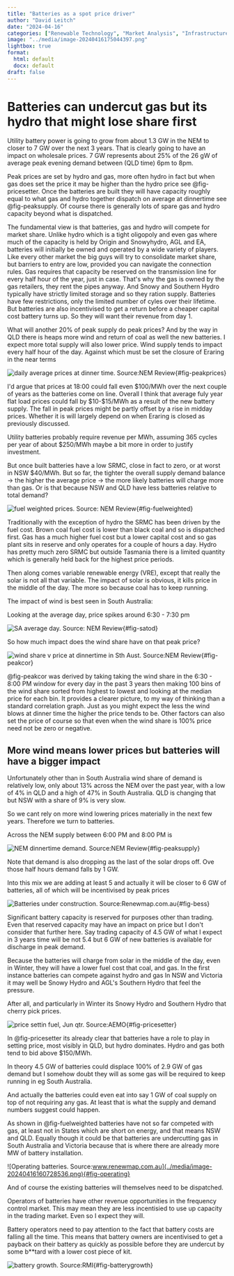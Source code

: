 ```yaml
---
title: "Batteries as a spot price driver"
author: "David Leitch"
date: "2024-04-16"
categories: ["Renewable Technology", "Market Analysis", "Infrastructure"]
image: "../media/image-20240416175044397.png"
lightbox: true
format:
  html: default
  docx: default
draft: false
---
```




# Batteries can undercut gas but its hydro that might lose share first

Utility battery power is going to grow from about 1.3 GW in the NEM to closer to 7 GW over the next 3 years. That is clearly going to have an impact on wholesale prices. 7 GW represents about 25% of the 26 gW of average peak evening demand between (QLD time) 6pm to 8pm.

Peak prices are set by hydro and gas, more often hydro in fact but when gas does set the price it may be higher than the hydro price see @fig-pricesetter. Once the batteries are built they will have capacity roughly equal to what gas and hydro together dispatch on average at dinnertime see @fig-peaksupply. Of course there is generally lots of spare gas and hydro capacity beyond what is dispatched. 

The fundamental view is that batteries, gas and hydro will compete for market share. Unlike hydro which is a tight oligopoly and even gas where much of the capacity is held by Origin and Snowyhydro, AGL and EA, batteries will initially be owned and operated by a wide variety of players. Like every other market the big guys will try to consolidate market share, but barriers to entry are low, provided you can navigate the connection rules. Gas requires that capacity be reserved on the transmission line for every half hour of the year, just in case. That's why the gas is owned by the gas retailers, they rent the pipes anyway. And Snowy and Southern Hydro typically have strictly limited storage and so they ration supply. Batteries have few restrictions, only the limited number of cyles over their lifetime. But batteries are also incentivised to get a return before a cheaper capital cost battery turns up. So they will want their revenue from day 1.

What will another 20% of peak supply do peak prices? And by the way in QLD there is heaps more wind and return of coal as well the new batteries.  I expect more total supply will also lower price. Wind supply tends to impact every half hour of the day. Against which must be set the closure of Eraring in the near terms

![daily average prices at dinner time. Source:NEM Review](../media/image-20240416175044397.png){#fig-peakprices}

I'd argue that prices at 18:00 could fall even $100/MWh over the next couple of years as the batteries come on line. Overall I think that average fuly year flat load  prices could fall by \$10-\$15/MWh as a result of the new battery supply. The fall in peak prices might be partly offset by a rise in midday prices. Whether it is will largely depend on when Eraring is closed as previously discussed. 

Utility batteries probably require revenue per MWh, assuming 365 cycles per year of about $250/MWh maybe a bit more in order to justify investment.

But once built  batteries have a low SRMC, close in fact to zero, or at worst  in NSW $40/MWh. But so far, the tighter the overall supply demand balance -> the higher the average price -> the more likely batteries will charge more than gas. Or is that because NSW and QLD have less batteries relative to total demand?

![fuel weighted prices. Source: NEM Review](../media/image-20240416091959394.png){#fig-fuelweighted}

Traditionally with the exception of hydro the SRMC has been driven by the fuel cost. Brown coal fuel cost is lower than black coal and so is dispatched first. Gas has a much higher fuel cost but a lower capital cost and so gas plant sits in reserve and only operates for a couple of hours a day. Hydro has pretty much zero SRMC but outside Tasmania  there is a limited quantity which is generally held back for the highest price periods.

Then along comes variable renewable energy (VRE), except that really the solar is not all that variable. The impact of solar is obvious, it kills price in the middle of the day. The more so because coal has to keep running. 

The impact of wind is best seen in South Australia:

Looking at the average day, price spikes around 6:30 - 7:30 pm

![SA average day. Source: NEM Review](../media/image-20240416092505669.png){#fig-satod}

So how much impact does the wind share have on that peak price? 

![wind share v price at dinnertime in Sth Aust. Source:NEM Review](../media/image-20240416143038541.png){#fig-peakcor}

@fig-peakcor was derived by taking taking the wind share in the 6:30 - 8:00 PM window for every day in the past 3 years then making 100 bins of the wind share sorted from highest to lowest and looking at the median price for each bin. It provides a clearer picture, to my way of thinking than a standard correlation graph. Just as you might expect the less the wind blows at dinner time the higher the price tends to be. Other factors can also set the price of course so that even when the wind share is 100% price need not be zero or negative.

## More wind means lower prices but batteries will have a bigger impact

Unfortunately other than in South Australia wind share of demand is relatively low, only about 13% across the NEM over the past year, with a low of 4% in QLD and a high of 47% in South Australia. QLD is changing that but NSW with a share of 9% is very slow.

So we cant rely on more wind lowering prices materially in the next few years. Therefore we turn to batteries.

Across the NEM supply between 6:00 PM and 8:00 PM is 



![NEM dinnertime demand. Source:NEM Review](../media/image-20240416153325294.png){#fig-peaksupply}

Note that demand is also dropping as the last of the solar drops off. Ove those half hours demand falls by 1 GW.

Into this mix we are adding at least 5 and actually it will be closer to 6 GW of batteries, all of which will be incentivised by peak prices 

![Batteries under construction. Source:Renewmap.com.au](../media/image-20240416153542182.png){#fig-bess}

Significant battery  capacity is reserved for purposes other than trading. Even that reserved capacity may have an impact on price but I don't consider that further here. Say  trading capacity of 4.5 GW of what I expect in 3 years time will be not 5.4 but 6 GW of new batteries is available for discharge in peak demand. 

Because the batteries will charge from solar in the middle of the day, even in Winter, they will have a lower fuel cost that coal, and gas. In the first instance batteries can compete against hydro and gas In NSW and Victoria it may well be Snowy Hydro and AGL's Southern Hydro that feel the pressure. 

After all, and particularly in Winter its Snowy Hydro and Southern Hydro that cherry pick prices. 

![price settin fuel, Jun qtr. Source:AEMO](../media/image-20240416163624954.png){#fig-pricesetter}

In @fig-pricesetter its already clear that batteries have a role to play in setting price, most visibly in QLD, but hydro dominates. Hydro and gas both tend to bid above $150/MWh. 

 In theory 4.5 GW of  batteries could displace 100% of 2.9 GW of  gas demand but I somehow doubt they will as some gas will be required to keep running in eg South Australia.

And actually the batteries could even eat into say 1 GW of coal supply on top of not requiring any gas. At least that is what the supply and demand numbers suggest could happen.

As shown in @fig-fuelweighted batteries have not so far competed with gas, at least not in States which are short on energy, and that means NSW and QLD. Equally though it could be that batteries are undercutting gas in South Australia and Victoria because that is where there are already more MW of battery installation.

![Operating batteries. Source:www.renewmap.com.au](../media/image-20240416160728536.png){#fig-operating}

And of course the existing batteries will themselves need to be dispatched. 

Operators of batteries have other revenue opportunities in the frequency control market. This may mean they are less incentisied to use up capacity in the trading market. Even so I expect they will.

Battery operators need to pay attention to the fact that battery costs are falling all the time. This means that battery owners are incentivised to get a payback on their battery as quickly as possible before they are undercut by some b**tard with a lower cost piece of kit.

![battery growth. Source:RMI](../media/image-20240416161732717.png){#fig-batterygrowth}





